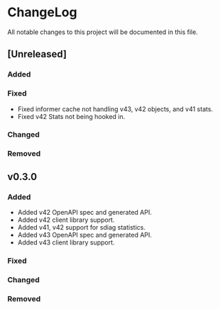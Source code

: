 # ChangeLog

All notable changes to this project will be documented in this file.

## [Unreleased]

### Added

### Fixed

- Fixed informer cache not handling v43, v42 objects, and v41 stats.
- Fixed v42 Stats not being hooked in.

### Changed

### Removed

## v0.3.0

### Added

- Added v42 OpenAPI spec and generated API.
- Added v42 client library support.
- Added v41, v42 support for sdiag statistics.
- Added v43 OpenAPI spec and generated API.
- Added v43 client library support.

### Fixed

### Changed

### Removed
